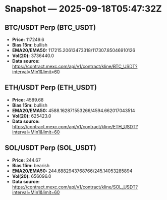 # Snapshot — 2025-09-18T05:47:32Z

## BTC/USDT Perp (BTC_USDT)
- **Price:** 117249.6
- **Bias 15m:** bullish
- **EMA20/EMA50:** 117215.20613473318/117307.85046910126
- **Vol(20):** 3736440.0
- **Data source:** https://contract.mexc.com/api/v1/contract/kline/BTC_USDT?interval=Min1&limit=60

## ETH/USDT Perp (ETH_USDT)
- **Price:** 4589.68
- **Bias 15m:** bullish
- **EMA20/EMA50:** 4588.162871553266/4594.662017043514
- **Vol(20):** 625423.0
- **Data source:** https://contract.mexc.com/api/v1/contract/kline/ETH_USDT?interval=Min1&limit=60

## SOL/USDT Perp (SOL_USDT)
- **Price:** 244.67
- **Bias 15m:** bearish
- **EMA20/EMA50:** 244.6882943768766/245.14053285894
- **Vol(20):** 656096.0
- **Data source:** https://contract.mexc.com/api/v1/contract/kline/SOL_USDT?interval=Min1&limit=60

